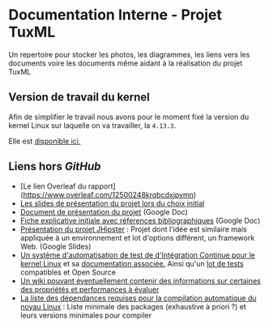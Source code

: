 # Documentation Interne - Projet TuxML

Un repertoire pour stocker les photos, les diagrammes, les liens vers les documents voire les documents même aidant à la réalisation du projet TuxML

## Version de travail du kernel

Afin de simplifier le travail nous avons pour le moment fixé la version du kernel Linux sur laquelle on va travailler, la `4.13.3`.

Elle est [disponible ici.](https://cdn.kernel.org/pub/linux/kernel/v4.x/linux-4.13.3.tar.xz)

## Liens hors *GitHub*

- [Le lien Overleaf du rapport]
(https://www.overleaf.com/12500248krqbcdxjpvmn)
- [Les slides de présentation du projet lors du choix initial](https://docs.google.com/presentation/d/1u2ld1jwbyhEq0lPz3XYv3FyrxmFLfgvJeuojS9FXvEw/edit#slide=id.p)
- [Document de présentation du projet](https://docs.google.com/document/d/1r7q-wy94Dqasbi7R_Di7lzOsMI3_uryRaRMorFCdeEA/edit) (Google Doc)
- [Fiche explicative initiale avec réferences bibliographiques](https://docs.google.com/document/d/1Qs9dYQNbghcK64raqplQ6asow-b93GPkYMow-SwqY5Y/edit#) (Google Doc)
- [Présentation du projet JHipster](https://docs.google.com/presentation/d/1574Y1wnw07aOXiuR2xGuureC5WNYfHnr_4UD1IPYOH8/edit#slide=id.g1b80b90d81_4_37) : Projet dont l'idée est similaire mais appliquée à un environnement et lot d'options différent, un framework Web. (Google Slides)
- [Un système d'automatisation de test de d'Intégration Continue pour le kernel Linux](https://github.com/autotest/autotest) et sa [documentation associée.](http://autotest.readthedocs.io/en/latest/) Ainsi qu'un [lot de tests](https://github.com/autotest/autotest-client-tests) compatibles et Open Source
- [Un wiki pouvant éventuellement contenir des informations sur certaines des propriétés et performances à évaluer](http://elinux.org/Main_Page)
- [La liste des dépendances requises pour la compilation automatique du noyau Linux](https://www.kernel.org/doc/html/v4.11/process/changes.html) : Liste minimale des packages (exhaustive à priori ?) et leurs versions minimales pour compiler

